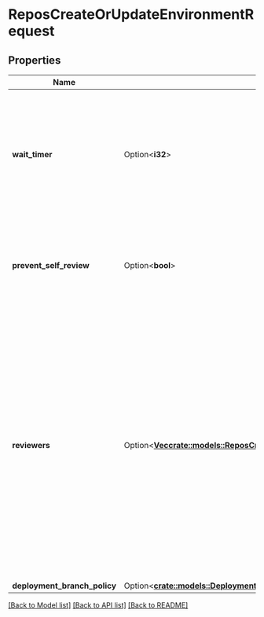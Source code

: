 # ReposCreateOrUpdateEnvironmentRequest

## Properties

Name | Type | Description | Notes
------------ | ------------- | ------------- | -------------
**wait_timer** | Option<**i32**> | The amount of time to delay a job after the job is initially triggered. The time (in minutes) must be an integer between 0 and 43,200 (30 days). | [optional]
**prevent_self_review** | Option<**bool**> | Whether or not a user who created the job is prevented from approving their own job. | [optional]
**reviewers** | Option<[**Vec<crate::models::ReposCreateOrUpdateEnvironmentRequestReviewersInner>**](repos_create_or_update_environment_request_reviewers_inner.md)> | The people or teams that may review jobs that reference the environment. You can list up to six users or teams as reviewers. The reviewers must have at least read access to the repository. Only one of the required reviewers needs to approve the job for it to proceed. | [optional]
**deployment_branch_policy** | Option<[**crate::models::DeploymentBranchPolicySettings**](deployment-branch-policy-settings.md)> |  | [optional]

[[Back to Model list]](../README.md#documentation-for-models) [[Back to API list]](../README.md#documentation-for-api-endpoints) [[Back to README]](../README.md)


